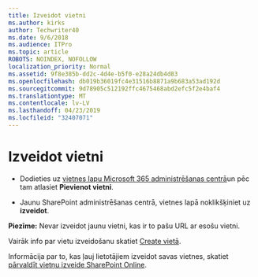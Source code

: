 ```yaml
---
title: Izveidot vietni
ms.author: kirks
author: Techwriter40
ms.date: 9/6/2018
ms.audience: ITPro
ms.topic: article
ROBOTS: NOINDEX, NOFOLLOW
localization_priority: Normal
ms.assetid: 9f8e385b-dd2c-4d4e-b5f0-e28a24db4d83
ms.openlocfilehash: db019b36019fc4e31516b8871a9b683a53ad192d
ms.sourcegitcommit: 9d78905c512192ffc4675468abd2efc5f2e4baf4
ms.translationtype: MT
ms.contentlocale: lv-LV
ms.lasthandoff: 04/23/2019
ms.locfileid: "32407071"
---
```

# <a name="create-a-site"></a>Izveidot vietni

- Dodieties uz [vietnes lapu Microsoft 365 administrēšanas centrā](https://portal.office.com/adminportal/home#/SitesList)un pēc tam atlasiet **Pievienot vietni**. 
    
- Jaunu SharePoint administrēšanas centrā, vietnes lapā noklikšķiniet uz **izveidot**. 
    
 **Piezīme:** Nevar izveidot jaunu vietni, kas ir to pašu URL ar esošu vietni. 
  
Vairāk info par vietu izveidošanu skatiet [Create vietā](https://go.microsoft.com/fwlink/?linkid=866295).
  
Informācija par to, kas ļauj lietotājiem izveidot savas vietnes, skatiet [pārvaldīt vietņu izveide SharePoint Online](https://go.microsoft.com/fwlink/?linkid=866296).
  

